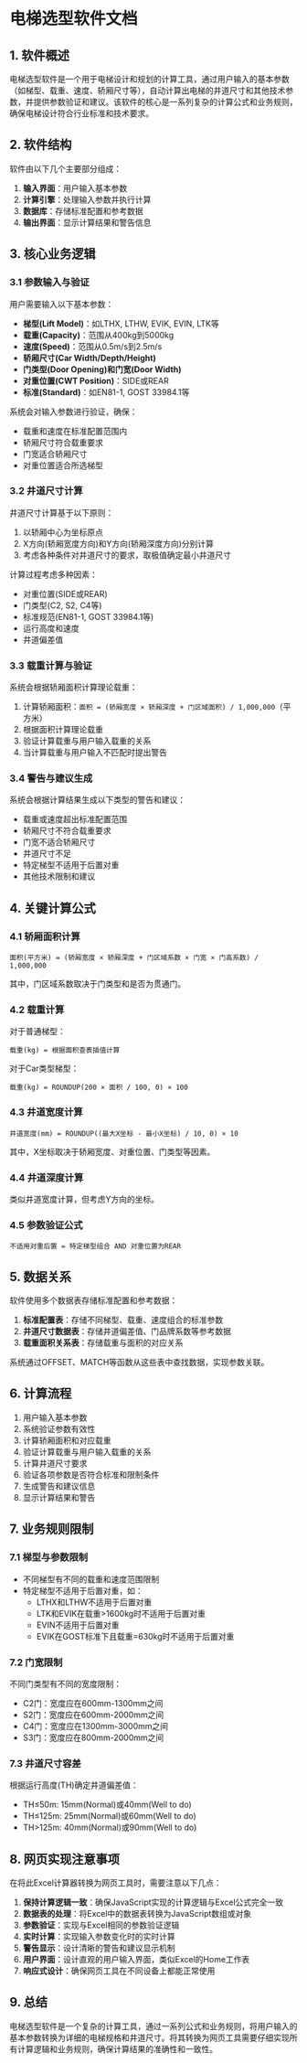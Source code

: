 # 电梯选型软件文档

## 1. 软件概述

电梯选型软件是一个用于电梯设计和规划的计算工具，通过用户输入的基本参数（如梯型、载重、速度、轿厢尺寸等），自动计算出电梯的井道尺寸和其他技术参数，并提供参数验证和建议。该软件的核心是一系列复杂的计算公式和业务规则，确保电梯设计符合行业标准和技术要求。

## 2. 软件结构

软件由以下几个主要部分组成：

1. **输入界面**：用户输入基本参数
2. **计算引擎**：处理输入参数并执行计算
3. **数据库**：存储标准配置和参考数据
4. **输出界面**：显示计算结果和警告信息

## 3. 核心业务逻辑

### 3.1 参数输入与验证

用户需要输入以下基本参数：

- **梯型(Lift Model)**：如LTHX, LTHW, EVIK, EVIN, LTK等
- **载重(Capacity)**：范围从400kg到5000kg
- **速度(Speed)**：范围从0.5m/s到2.5m/s
- **轿厢尺寸(Car Width/Depth/Height)**
- **门类型(Door Opening)**和**门宽(Door Width)**
- **对重位置(CWT Position)**：SIDE或REAR
- **标准(Standard)**：如EN81-1, GOST 33984.1等

系统会对输入参数进行验证，确保：
- 载重和速度在标准配置范围内
- 轿厢尺寸符合载重要求
- 门宽适合轿厢尺寸
- 对重位置适合所选梯型

### 3.2 井道尺寸计算

井道尺寸计算基于以下原则：

1. 以轿厢中心为坐标原点
2. X方向(轿厢宽度方向)和Y方向(轿厢深度方向)分别计算
3. 考虑各种条件对井道尺寸的要求，取极值确定最小井道尺寸

计算过程考虑多种因素：
- 对重位置(SIDE或REAR)
- 门类型(C2, S2, C4等)
- 标准规范(EN81-1, GOST 33984.1等)
- 运行高度和速度
- 井道偏差值

### 3.3 载重计算与验证

系统会根据轿厢面积计算理论载重：

1. 计算轿厢面积：`面积 = (轿厢宽度 × 轿厢深度 + 门区域面积) / 1,000,000`（平方米）
2. 根据面积计算理论载重
3. 验证计算载重与用户输入载重的关系
4. 当计算载重与用户输入不匹配时提出警告

### 3.4 警告与建议生成

系统会根据计算结果生成以下类型的警告和建议：

- 载重或速度超出标准配置范围
- 轿厢尺寸不符合载重要求
- 门宽不适合轿厢尺寸
- 井道尺寸不足
- 特定梯型不适用于后置对重
- 其他技术限制和建议

## 4. 关键计算公式

### 4.1 轿厢面积计算

```
面积(平方米) = (轿厢宽度 × 轿厢深度 + 门区域系数 × 门宽 × 门高系数) / 1,000,000
```

其中，门区域系数取决于门类型和是否为贯通门。

### 4.2 载重计算

对于普通梯型：
```
载重(kg) = 根据面积查表插值计算
```

对于Car类型梯型：
```
载重(kg) = ROUNDUP(200 × 面积 / 100, 0) × 100
```

### 4.3 井道宽度计算

```
井道宽度(mm) = ROUNDUP((最大X坐标 - 最小X坐标) / 10, 0) × 10
```

其中，X坐标取决于轿厢宽度、对重位置、门类型等因素。

### 4.4 井道深度计算

类似井道宽度计算，但考虑Y方向的坐标。

### 4.5 参数验证公式

```
不适用对重后置 = 特定梯型组合 AND 对重位置为REAR
```

## 5. 数据关系

软件使用多个数据表存储标准配置和参考数据：

1. **标准配置表**：存储不同梯型、载重、速度组合的标准参数
2. **井道尺寸数据表**：存储井道偏差值、门品牌系数等参考数据
3. **载重面积关系表**：存储载重与面积的对应关系

系统通过OFFSET、MATCH等函数从这些表中查找数据，实现参数关联。

## 6. 计算流程

1. 用户输入基本参数
2. 系统验证参数有效性
3. 计算轿厢面积和对应载重
4. 验证计算载重与用户输入载重的关系
5. 计算井道尺寸要求
6. 验证各项参数是否符合标准和限制条件
7. 生成警告和建议信息
8. 显示计算结果和警告

## 7. 业务规则限制

### 7.1 梯型与参数限制

- 不同梯型有不同的载重和速度范围限制
- 特定梯型不适用于后置对重，如：
  - LTHX和LTHW不适用于后置对重
  - LTK和EVIK在载重>1600kg时不适用于后置对重
  - EVIN不适用于后置对重
  - EVIK在GOST标准下且载重=630kg时不适用于后置对重

### 7.2 门宽限制

不同门类型有不同的宽度限制：
- C2门：宽度应在600mm-1300mm之间
- S2门：宽度应在600mm-2000mm之间
- C4门：宽度应在1300mm-3000mm之间
- S3门：宽度应在800mm-2000mm之间

### 7.3 井道尺寸容差

根据运行高度(TH)确定井道偏差值：
- TH≤50m: 15mm(Normal)或40mm(Well to do)
- TH≤125m: 25mm(Normal)或60mm(Well to do)
- TH>125m: 40mm(Normal)或90mm(Well to do)

## 8. 网页实现注意事项

在将此Excel计算器转换为网页工具时，需要注意以下几点：

1. **保持计算逻辑一致**：确保JavaScript实现的计算逻辑与Excel公式完全一致
2. **数据表的处理**：将Excel中的数据表转换为JavaScript数组或对象
3. **参数验证**：实现与Excel相同的参数验证逻辑
4. **实时计算**：实现输入参数变化时的实时计算
5. **警告显示**：设计清晰的警告和建议显示机制
6. **用户界面**：设计直观的用户输入界面，类似Excel的Home工作表
7. **响应式设计**：确保网页工具在不同设备上都能正常使用

## 9. 总结

电梯选型软件是一个复杂的计算工具，通过一系列公式和业务规则，将用户输入的基本参数转换为详细的电梯规格和井道尺寸。将其转换为网页工具需要仔细实现所有计算逻辑和业务规则，确保计算结果的准确性和一致性。



